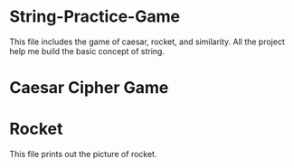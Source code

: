 # String-Practice-Game

This file includes the game of caesar, rocket, and similarity.
All the project help me build the basic concept of string.

# Caesar Cipher Game

# Rocket 

This file prints out the picture of rocket.


